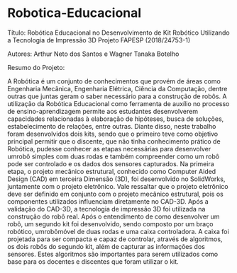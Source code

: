 # Robotica-Educacional

Título: Robótica Educacional no Desenvolvimento de Kit Robótico Utilizando a Tecnologia de Impressão 3D
Projeto FAPESP (2018/24753-1)

Autores: Arthur Neto dos Santos e Wagner Tanaka Botelho

Resumo do Projeto:

A Robótica é um conjunto de conhecimentos que provém de áreas como Engenharia Mecânica, Engenharia Elétrica, Ciência da Computação, 
dentre outras que juntas geram o saber necessário para a construção de robôs. A utilização da Robótica Educacional como ferramenta de 
auxílio no processo de ensino-aprendizagem permite aos estudantes desenvolverem capacidades relacionadas à elaboração de hipóteses, 
busca de soluções, estabelecimento de relações, entre outras. Diante disso, neste trabalho foram desenvolvidos dois kits, sendo que 
o primeiro teve como objetivo principal permitir que o discente, que não tinha conhecimento prático de Robótica, pudesse conhecer as 
etapas necessárias para desenvolver umrobô simples com duas rodas e também compreender como um robô pode ser controlado e os dados dos 
sensores capturados. Na primeira etapa, o projeto mecânico estrutural, conhecido como Computer Aided Design (CAD) em terceira 
Dimensão (3D), foi desenvolvido no SolidWorks, juntamente com o projeto eletrônico. Vale ressaltar que o projeto eletrônico deve ser 
definido em conjunto com o projeto mecânico estrutural, pois os componentes utilizados influenciam diretamente no CAD-3D. Após a validação 
do CAD-3D, a tecnologia de impressão 3D foi utilizada na construção do robô real. Após o entendimento de como desenvolver um robô, um 
segundo kit foi desenvolvido, sendo composto por um braço robótico, umrobômóvel de duas rodas e uma caixa controladora. A caixa foi 
projetada para ser compacta e capaz de controlar, através de algoritmos, os dois robôs do segundo kit, além de capturar as informações 
dos sensores. Estes algoritmos são importantes para serem utilizados como base para os docentes e discentes que foram utilizar o kit.
